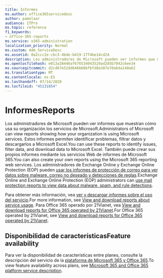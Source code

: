 ```yaml
---
title: Informes
ms.author: office365servicedesc
author: pamelaar
audience: ITPro
ms.topic: reference
f1_keywords:
- office-365-reports
ms.service: o365-administration
localization_priority: Normal
ms.custom: Adm_ServiceDesc
ms.assetid: 0a2ccc2e-cbc3-4bde-b419-17f4be14cd24
description: Los administradores de Microsoft pueden ver informes que muestran cómo usa su organización los servicios de Microsoft. Estos informes permiten identificar problemas, filtrar datos y descargarlos a Microsoft Excel. También puede crear sus propios informes mediante los servicios Web de informes de Microsoft 365. Los administradores de Exchange Online y Exchange Online Protection (EOP) pueden usar los informes de protección de correo para ver datos sobre malware, correo no deseado y detecciones de reglas.
ms.openlocfilehash: e013a38446af676534043529ad285b7042c6ee34
ms.sourcegitcommit: d2cd67e52dd646b68bfbfd8a387e70a6da140a62
ms.translationtype: MT
ms.contentlocale: es-ES
ms.lasthandoff: 07/14/2020
ms.locfileid: "45131854"
---
```

# <a name="reports"></a><span data-ttu-id="8969d-106">Informes</span><span class="sxs-lookup"><span data-stu-id="8969d-106">Reports</span></span>

<span data-ttu-id="8969d-107">Los administradores de Microsoft pueden ver informes que muestran cómo usa su organización los servicios de Microsoft.</span><span class="sxs-lookup"><span data-stu-id="8969d-107">Administrators of Microsoft can view reports showing how your organization is using Microsoft services.</span></span> <span data-ttu-id="8969d-108">Estos informes permiten identificar problemas, filtrar datos y descargarlos a Microsoft Excel.</span><span class="sxs-lookup"><span data-stu-id="8969d-108">You can use these reports to identify issues, filter data, and download data to Microsoft Excel.</span></span> <span data-ttu-id="8969d-109">También puede crear sus propios informes mediante los servicios Web de informes de Microsoft 365.</span><span class="sxs-lookup"><span data-stu-id="8969d-109">You can also create your own reports using the Microsoft 365 reporting web services.</span></span> <span data-ttu-id="8969d-110">Los administradores de Exchange Online y Exchange Online Protection (EOP) pueden [usar los informes de protección de correo para ver datos sobre malware, correo no deseado y detecciones de reglas](https://go.microsoft.com/fwlink/p/?LinkId=401102).</span><span class="sxs-lookup"><span data-stu-id="8969d-110">Exchange Online and Exchange Online Protection (EOP) administrators can [use mail protection reports to view data about malware, spam, and rule detections](https://go.microsoft.com/fwlink/p/?LinkId=401102).</span></span>
  
<span data-ttu-id="8969d-111">Para obtener más información, vea [ver y descargar informes sobre el uso del servicio](https://go.microsoft.com/fwlink/p/?LinkID=270182).</span><span class="sxs-lookup"><span data-stu-id="8969d-111">For more information, see [View and download reports about service usage](https://go.microsoft.com/fwlink/p/?LinkID=270182).</span></span> <span data-ttu-id="8969d-112">Para Office 365 operado por 21Vianet, vea [View and download reports for Office 365 operated by 21Vianet](https://go.microsoft.com/fwlink/?LinkID=733348&amp;clcid=0x409).</span><span class="sxs-lookup"><span data-stu-id="8969d-112">For Office 365 operated by 21Vianet, see [View and download reports for Office 365 operated by 21Vianet](https://go.microsoft.com/fwlink/?LinkID=733348&amp;clcid=0x409).</span></span>
  
## <a name="feature-availability"></a><span data-ttu-id="8969d-113">Disponibilidad de características</span><span class="sxs-lookup"><span data-stu-id="8969d-113">Feature availability</span></span>

<span data-ttu-id="8969d-114">Para ver la disponibilidad de características entre planes, consulte la descripción del servicio de la [plataforma de Microsoft 365 y Office 365](office-365-platform-service-description.md).</span><span class="sxs-lookup"><span data-stu-id="8969d-114">To view feature availability across plans, see [Microsoft 365 and Office 365 platform service description](office-365-platform-service-description.md).</span></span>
  

